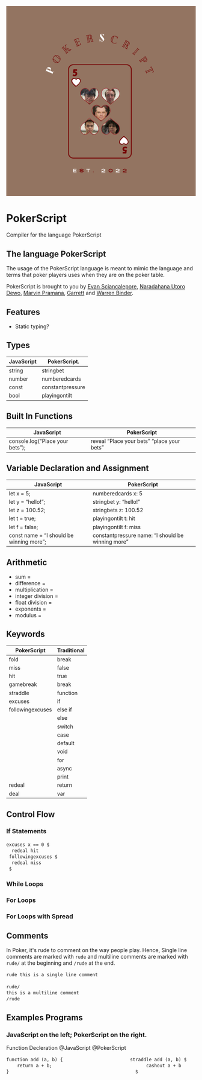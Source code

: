 ![logo](docs/PSlogo.png)

# PokerScript
Compiler for the language PokerScript 


## The language PokerScript

The usage of the PokerScript language is meant to mimic the language and terms that poker players uses when they are on the poker table.  

PokerScript is brought to you by [Evan Sciancalepore](https://github.com/evanscianc "Evan's Github"),
[Naradahana Utoro Dewo](https://github.com/naratheman "Nara's Github"), [Marvin Pramana](https://github.com/mpramana "Marvin's Github"), [Garrett](https://github.com/gmarzo "Garrett's Github") and [Warren Binder](https://github.com/wbinder1 "Warren's Github").

## Features
- Static typing?

## Types

| JavaScript | PokerScript.                                                                                       |
| ---------- | -------------------------------------------------------------------------------------------------- |
| string     | stringbet                                                                                          |
| number     | numberedcards                                                                                      |
| const      | constantpressure                                                                                   |
| bool       | playingontilt                                                                                      |

## Built In Functions

| JavaScript                      | PokerScript                                |
| ----------------------------    | ------------------------------------------ |
| console.log(“Place your bets”); | reveal “Place your bets” “place your bets” |

## Variable Declaration and Assignment

| JavaScript                               | PokerScript                                       |
| ---------------------------------------- | ------------------------------------------------  |
| let x = 5;                               | numberedcards x: 5                                |
| let y = “hello!”;                        | stringbet y: “hello!”                             |
| let z = 100.52;                          | stringbets z: 100.52                              |
| let t = true;                            | playingontilt t: hit                              |
| let f = false;                           | playingontilt f: miss                             |
| const name = “I should be winning more”; | constantpressure name: “I should be winning more” |


## Arithmetic

- sum = 
- difference = 
- multiplication = 
- integer division = 
- float division = 
- exponents = 
- modulus = 

## Keywords

| PokerScript                  | Traditional |
| ---------------------------- | ----------- |
| fold                         | break       |
| miss                         | false       |
| hit                          | true        |
| gamebreak                    | break       |
| straddle                     | function    |
| excuses                      | if          |
| followingexcuses             | else if     |
|                              | else        |
|                              | switch      |
|                              | case        |
|                              | default     |
|                              | void        |
|                              | for         |
|                              | async       |
|                              | print       |
| redeal                       | return      |
| deal                         | var         |


## Control Flow 

### If Statements

```
excuses x == 0 $
  redeal hit
 followingexcuses $
  redeal miss
 $
``` 

### While Loops 

### For Loops 

### For Loops with Spread

## Comments

In Poker, it's rude to comment on the way people play. Hence, 
Single line comments are marked with `rude` and multiline comments are marked with `rude/` at the beginning and `/rude` at the end.

```
rude this is a single line comment

rude/
this is a multiline comment
/rude
```

## Examples Programs

### **JavaScript** on the left; **PokerScript** on the right.


Function Decleration
@JavaScript                                   @PokerScript
```
function add (a, b) {                         straddle add (a, b) $
    return a + b;                                   cashout a + b
}	                                            $                                             
```    



